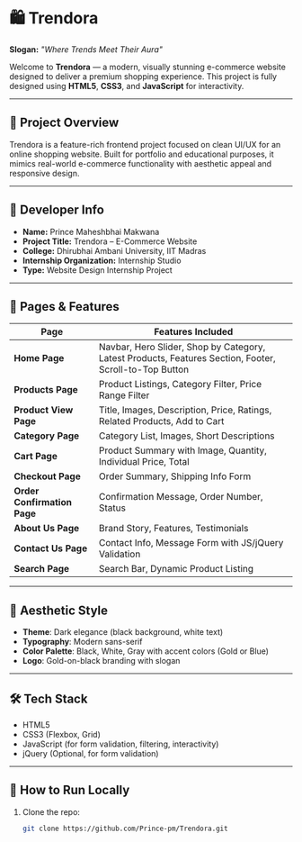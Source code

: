 # 🛍️ Trendora

**Slogan:** _"Where Trends Meet Their Aura"_

Welcome to **Trendora** — a modern, visually stunning e-commerce website designed to deliver a premium shopping experience. This project is fully designed using **HTML5**, **CSS3**, and **JavaScript** for interactivity.

---

## 🎯 Project Overview

Trendora is a feature-rich frontend project focused on clean UI/UX for an online shopping website. Built for portfolio and educational purposes, it mimics real-world e-commerce functionality with aesthetic appeal and responsive design.

---

## 👤 Developer Info

- **Name:** Prince Maheshbhai Makwana
- **Project Title:** Trendora – E-Commerce Website
- **College:** Dhirubhai Ambani University, IIT Madras
- **Internship Organization:** Internship Studio
- **Type:** Website Design Internship Project

---

## 📁 Pages & Features

| Page                        | Features Included                                                                                                                                     |
|----------------------------|--------------------------------------------------------------------------------------------------------------------------------------------------------|
| **Home Page**              | Navbar, Hero Slider, Shop by Category, Latest Products, Features Section, Footer, Scroll-to-Top Button                                                |
| **Products Page**          | Product Listings, Category Filter, Price Range Filter                                                                                                  |
| **Product View Page**      | Title, Images, Description, Price, Ratings, Related Products, Add to Cart                                                                              |
| **Category Page**          | Category List, Images, Short Descriptions                                                                                                              |
| **Cart Page**              | Product Summary with Image, Quantity, Individual Price, Total                                                                                          |
| **Checkout Page**          | Order Summary, Shipping Info Form                                                                                                                      |
| **Order Confirmation Page**| Confirmation Message, Order Number, Status                                                                                                              |
| **About Us Page**          | Brand Story, Features, Testimonials                                                                                                                     |
| **Contact Us Page**        | Contact Info, Message Form with JS/jQuery Validation                                                                                                    |
| **Search Page**            | Search Bar, Dynamic Product Listing                                                                                                                     |

---

## 🎨 Aesthetic Style

- **Theme**: Dark elegance (black background, white text)
- **Typography**: Modern sans-serif
- **Color Palette**: Black, White, Gray with accent colors (Gold or Blue)
- **Logo**: Gold-on-black branding with slogan

---

## 🛠️ Tech Stack

- HTML5
- CSS3 (Flexbox, Grid)
- JavaScript (for form validation, filtering, interactivity)
- jQuery (Optional, for form validation)

---

## 🧾 How to Run Locally

1. Clone the repo:
   ```bash
   git clone https://github.com/Prince-pm/Trendora.git
